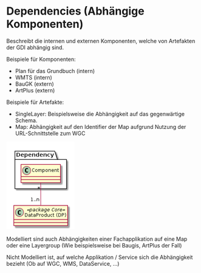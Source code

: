 # Dependencies (Abhängige Komponenten)

Beschreibt die internen und externen Komponenten, welche von Artefakten der GDI abhängig sind.

Beispiele für Komponenten:
* Plan für das Grundbuch (intern)
* WMTS (intern) 
* BauGK (extern)
* ArtPlus (extern)

Beispiele für Artefakte:
* SingleLayer: Beispielsweise die Abhängigkeit auf das gegenwärtige Schema.
* Map: Abhängigkeit auf den Identifier der Map aufgrund Nutzung der URL-Schnittstelle zum WGC 

![Dependency](../puml_output/simi_dependency.png) 

Modelliert sind auch Abhängigkeiten einer Fachapplikation auf eine Map oder eine Layergroup (Wie beispielsweise bei Baugis, ArtPlus der Fall)

Nicht Modelliert ist, auf welche Applikation / Service sich die Abhängigkeit bezieht (Ob auf WGC, WMS, DataService, ...)